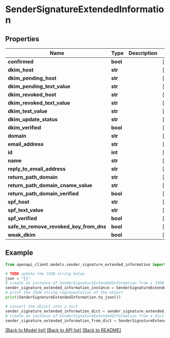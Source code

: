 # SenderSignatureExtendedInformation



## Properties

Name | Type | Description | Notes
------------ | ------------- | ------------- | -------------
**confirmed** | **bool** |  | [optional] 
**dkim_host** | **str** |  | [optional] 
**dkim_pending_host** | **str** |  | [optional] 
**dkim_pending_text_value** | **str** |  | [optional] 
**dkim_revoked_host** | **str** |  | [optional] 
**dkim_revoked_text_value** | **str** |  | [optional] 
**dkim_test_value** | **str** |  | [optional] 
**dkim_update_status** | **str** |  | [optional] 
**dkim_verified** | **bool** |  | [optional] 
**domain** | **str** |  | [optional] 
**email_address** | **str** |  | [optional] 
**id** | **int** |  | [optional] 
**name** | **str** |  | [optional] 
**reply_to_email_address** | **str** |  | [optional] 
**return_path_domain** | **str** |  | [optional] 
**return_path_domain_cname_value** | **str** |  | [optional] 
**return_path_domain_verified** | **bool** |  | [optional] 
**spf_host** | **str** |  | [optional] 
**spf_text_value** | **str** |  | [optional] 
**spf_verified** | **bool** |  | [optional] 
**safe_to_remove_revoked_key_from_dns** | **bool** |  | [optional] 
**weak_dkim** | **bool** |  | [optional] 

## Example

```python
from openapi_client.models.sender_signature_extended_information import SenderSignatureExtendedInformation

# TODO update the JSON string below
json = "{}"
# create an instance of SenderSignatureExtendedInformation from a JSON string
sender_signature_extended_information_instance = SenderSignatureExtendedInformation.from_json(json)
# print the JSON string representation of the object
print(SenderSignatureExtendedInformation.to_json())

# convert the object into a dict
sender_signature_extended_information_dict = sender_signature_extended_information_instance.to_dict()
# create an instance of SenderSignatureExtendedInformation from a dict
sender_signature_extended_information_from_dict = SenderSignatureExtendedInformation.from_dict(sender_signature_extended_information_dict)
```
[[Back to Model list]](../README.md#documentation-for-models) [[Back to API list]](../README.md#documentation-for-api-endpoints) [[Back to README]](../README.md)


